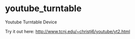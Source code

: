 youtube_turntable
=================

Youtube Turntable Device

Try it out here: http://www.tcnj.edu/~christj6/youtube/yt2.html
